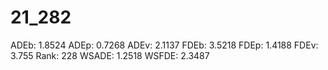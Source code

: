# 21_282

ADEb: 1.8524
ADEp: 0.7268
ADEv: 2.1137
FDEb: 3.5218
FDEp: 1.4188
FDEv: 3.755
Rank: 228
WSADE: 1.2518
WSFDE: 2.3487